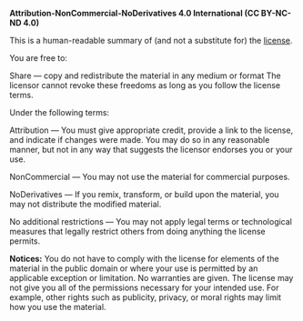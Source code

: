 **Attribution-NonCommercial-NoDerivatives 4.0 International (CC BY-NC-ND 4.0)**

This is a human-readable summary of (and not a substitute for) the [license](https://creativecommons.org/licenses/by-nc-nd/4.0/legalcode).

You are free to:

Share — copy and redistribute the material in any medium or format
The licensor cannot revoke these freedoms as long as you follow the license terms.

Under the following terms:

Attribution — You must give appropriate credit, provide a link to the license, and indicate if changes were made. You may do so in any reasonable manner, but not in any way that suggests the licensor endorses you or your use.

NonCommercial — You may not use the material for commercial purposes.

NoDerivatives — If you remix, transform, or build upon the material, you may not distribute the modified material.

No additional restrictions — You may not apply legal terms or technological measures that legally restrict others from doing anything the license permits.

**Notices:**
You do not have to comply with the license for elements of the material in the public domain or where your use is permitted by an applicable exception or limitation.
No warranties are given. The license may not give you all of the permissions necessary for your intended use. For example, other rights such as publicity, privacy, or moral rights may limit how you use the material.
